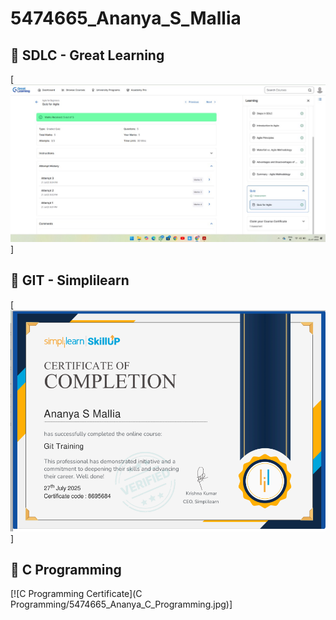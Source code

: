 # 5474665_Ananya_S_Mallia

## 📝 SDLC - Great Learning  
[![SDLC Certificate](SDLC/5474665_Ananya_S_Mallia.jpg)]

## 📝 GIT - Simplilearn  
[![GIT Certificate](GIT/5474665_Ananya_GIT_certificate.png)]

## 📝 C Programming  
[![C Programming Certificate](C Programming/5474665_Ananya_C_Programming.jpg)]
